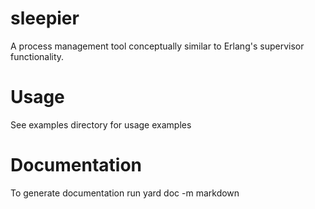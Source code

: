sleepier
======

A process management tool conceptually similar to Erlang's supervisor functionality.

Usage
========

See examples directory for usage examples

Documentation
===============

To generate documentation run yard doc -m markdown
